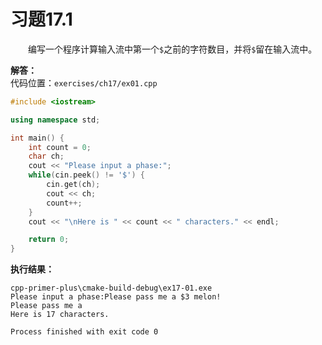 # 习题17.1

&emsp;&emsp;编写一个程序计算输入流中第一个`$`之前的字符数目，并将`$`留在输入流中。

**解答：**  
代码位置：`exercises/ch17/ex01.cpp`

```c++
#include <iostream>

using namespace std;

int main() {
    int count = 0;
    char ch;
    cout << "Please input a phase:";
    while(cin.peek() != '$') {
        cin.get(ch);
        cout << ch;
        count++;
    }
    cout << "\nHere is " << count << " characters." << endl;

    return 0;
}
```

**执行结果：**  
```
cpp-primer-plus\cmake-build-debug\ex17-01.exe
Please input a phase:Please pass me a $3 melon!
Please pass me a
Here is 17 characters.

Process finished with exit code 0
```